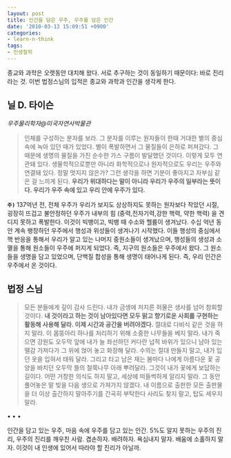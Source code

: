 ```yaml
---
layout: post
title: 인간을 담은 우주, 우주를 담은 인간
date: '2010-03-13 15:09:51 +0900'
categories:
- learn-n-think
tags:
- 인생철학
---
```


종교와 과학은 오랫동안 대치해 왔다. 서로 추구하는 것이 동일하기 때문이다: 바로 진리라는 것. 이번 법정스님의 입적은 종교와 과학과 인간을 생각케 한다.

## 닐 D. 타이슨

*우주물리학자@미국자연사박물관*

> 인체를 구성하는 분자를 보라. 그 분자를 이루는 원자들이 한때 거대한 별의 중심 속에 녹아 있던 때가 있었다. 별이 폭발하면서 그 물질들이 은하로 퍼져갔다. 그 때문에 생명의 물질을 가진 순수한 가스 구름이 발달했던 것이다. 이렇게 모두 연관돼 있다. 생물학적으로뿐만 아니라 화학적으로나 원자적으로도 우리는 우주와 연결돼 있다. 정말 멋지지 않은가? 그런 생각을 하면 기분이 좋아지고 자부심 같은 걸 느끼게 된다. **우리가 위대하다는 말이 아니라 우리가 우주의 일부라는 뜻이다. 우리가 우주 속에 있고 우리 안에 우주가 있다.**

**`주)`** 137억년 전, 전체 우주가 우리가 보지도 상상하지도 못하는 원자보다 작았던 시절, 굉장히 뜨겁고 불안정하던 우주가 내부의 힘 (중력,전자기력,강한 핵력, 약한 핵력) 을 견디지 못하고 폭발한다. 이것이 빅뱅이고, 빅뱅 때 수소와 헬륨이 생겨났다. 수십 억년 동안 계속 팽창하던 우주에서 행성과 위성들이 생겨나기 시작했다. 이들 행성의 중심에서 핵 반응을 통해서 우리가 알고 있는 나머지 중원소들이 생겨났으며, 행성들의 생성과 소멸을 통해 원소들이 우주에 퍼지게 되었다. 즉, 지구의 원소들은 우주에서 왔다. 그 원소들을 생명을 담고 있었으며, 단백질 합성을 통해 생명이 태어나게 된다. 즉, 우리 인간은 우주에서 온 것이다.

## 법정 스님

> 모든 분들에게 깊이 감사 드린다. 내가 금생에 저지른 허물은 생사를 넘어 참회할 것이다. **내 것이라고 하는 것이 남아있다면 모두 맑고 향기로운 사회를 구현하는 활동해 사용해 달라. 이제 시간과 공간을 버려야겠다.** 절대로 다비식 같은 것을 하지 말라. 이 몸뚱아리 하나를 처리하기 위해 소중한 나무들을 베지 말라. 내가 죽으면 강원도 오두막 앞에 내가 늘 좌선하던 커다란 넙적 바위가 있으니 남아 있는 땔감 가져다가 그 위에 얹어 놓고 화장해 달라. 수의는 절대 만들지 말고, 내가 입던 옷을 입혀서 태워 달라. 그리고 타고 남은 재는 봄마다 나에게 아름다운 꽃 공양을 바치던 오두막 뜰의 철쭉나무 아래 뿌려달라. 그것이 내가 꽃에게 보답하는 길이다. 어떤 거창한 의식도 하지 말고, 세상에 떠들썩하게 알리지 말라. 그 동안 풀어놓은 말 빚을 다음 생으로 가져가지 않겠다. 내 이름으로 출판한 모든 출판물을 더 이상 출간하지 말아주기를 간곡히 부탁한다 사리도 찾지 말고, 탑도 세우지 말라.

<div class="spacer">• • •</div>

인간을 담고 있는 우주, 마음 속에 우주를 담고 있는 인간. 5%도 알지 못하는 우주의 진리, 우주의 진리를 깨우친 사람. 겸손하자. 배려하자. 욕심내지 말자. 배움에 소홀하지 말자. 이것이 내 인생에 있어서 따라야 할 진리가 아닐까.
